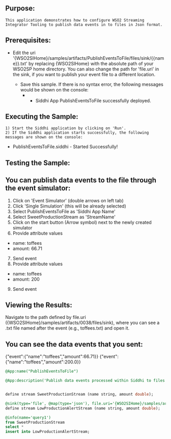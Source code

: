 

## Purpose:
	This application demonstrates how to configure WSO2 Streaming Integrator Tooling to publish data events in to files in Json format.

## Prerequisites:
* Edit the uri '{WSO2SIHome}/samples/artifacts/PublishEventsToFile/files/sink/{{name}}.txt' by replacing {WSO2SIHome} with the absolute path of your WSO2SP home directory. You can also change the path for 'file.uri' in the sink, if you want to publish your event file to a different location.

	* Save this sample. If there is no syntax error, the following messages would be shown on the console:
	     * - Siddhi App PublishEventsToFile successfully deployed.

## Executing the Sample:
	1) Start the Siddhi application by clicking on 'Run'.
	2) If the Siddhi application starts successfully, the following messages are shown on the console:
* PublishEventsToFile.siddhi - Started Successfully!

## Testing the Sample:
## You can publish data events to the file through the event simulator:
1) Click on 'Event Simulator' (double arrows on left tab)
2) Click 'Single Simulation' (this will be already selected)
3) Select PublishEventsToFile as 'Siddhi App Name'
4) Select SweetProductionStream as 'StreamName'
5) Click on the start button (Arrow symbol) next to the newly created simulator
6) Provide attribute values
- name: toffees
- amount: 66.71
7) Send event
8) Provide attribute values
- name: toffees
- amount: 200
9) Send event

## Viewing the Results:
Navigate to the path defined by file.uri ({WSO2SIHome}/samples/artifacts/0038/files/sink),
where you can see a .txt file named after the event (e.g., toffees.txt) and open it.
## You can see the data events that you sent:
{"event":{"name":"toffees","amount":66.71}}
{"event":{"name":"toffees","amount":200.0}}

```sql
@App:name("PublishEventsToFile")

@App:description('Publish data events processed within Siddhi to files in Json format.')


define stream SweetProductionStream (name string, amount double);

@sink(type='file', @map(type='json'), file.uri='{WSO2SIHome}/samples/artifacts/PublishEventsToFile/files/sink/{{name}}.txt')
define stream LowProductionAlertStream (name string, amount double);

@info(name='query1') 
from SweetProductionStream
select *
insert into LowProductionAlertStream;
```